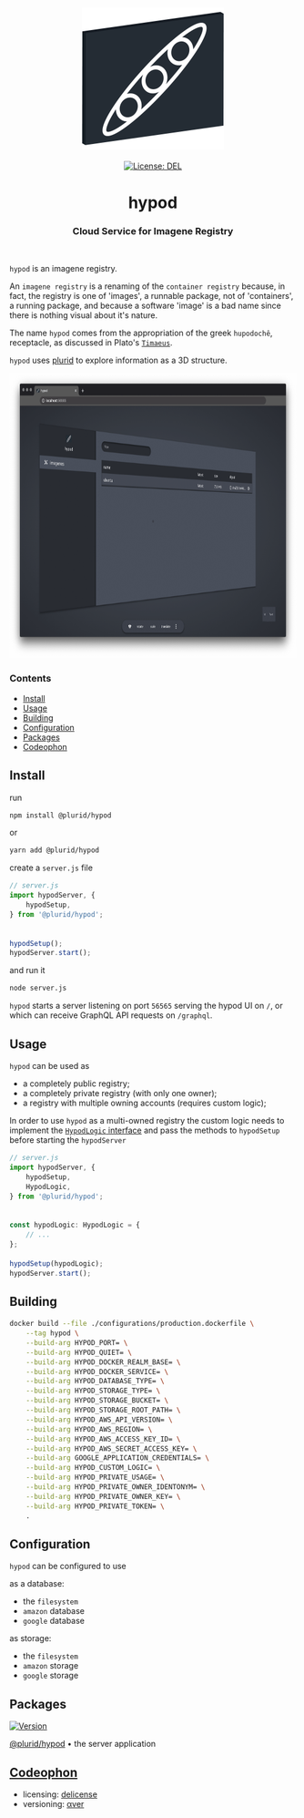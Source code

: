<p align="center">
    <a target="_blank" href="https://hypod.cloud">
        <img src="https://raw.githubusercontent.com/plurid/hypod/master/about/identity/hypod-logo.png" height="250px">
    </a>
    <br />
    <br />
    <a target="_blank" href="https://github.com/plurid/hypod/blob/master/LICENSE">
        <img src="https://img.shields.io/badge/license-DEL-blue.svg?colorB=1380C3&style=for-the-badge" alt="License: DEL">
    </a>
</p>



<h1 align="center">
    hypod
</h1>


<h3 align="center">
    Cloud Service for Imagene Registry
</h3>



<br />



`hypod` is an imagene registry.

An `imagene registry` is a renaming of the `container registry` because, in fact, the registry is one of 'images', a runnable package, not of 'containers', a running package, and because a software 'image' is a bad name since there is nothing visual about it's nature.

The name `hypod` comes from the appropriation of the greek `hupodochê`, receptacle, as discussed in Plato's [`Timaeus`](https://plato.stanford.edu/entries/plato-timaeus/).

`hypod` uses [plurid](https://github.com/plurid/plurid) to explore information as a 3D structure.


<p align="center">
    <img src="https://raw.githubusercontent.com/plurid/hypod/master/about/screenshots/ss-1.png" height="500px">
</p>


### Contents

+ [Install](#install)
+ [Usage](#usage)
+ [Building](#building)
+ [Configuration](#configuration)
+ [Packages](#packages)
+ [Codeophon](#codeophon)



## Install

run

``` bash
npm install @plurid/hypod
```

or

``` bash
yarn add @plurid/hypod
```

create a `server.js` file

``` typescript
// server.js
import hypodServer, {
    hypodSetup,
} from '@plurid/hypod';


hypodSetup();
hypodServer.start();
```

and run it

``` bash
node server.js
```

`hypod` starts a server listening on port `56565` serving the hypod UI on `/`, or which can receive GraphQL API requests on `/graphql`.



## Usage

`hypod` can be used as

+ a completely public registry;
+ a completely private registry (with only one owner);
+ a registry with multiple owning accounts (requires custom logic);

In order to use `hypod` as a multi-owned registry the custom logic needs to implement the [`HypodLogic` interface](https://github.com/plurid/hypod/blob/84661ba76a53ad72abea712c4938fa8db0eea6b2/packages/hypod/source/server/data/interfaces/index.ts#L108z) and pass the methods to `hypodSetup` before starting the `hypodServer`


``` typescript
// server.js
import hypodServer, {
    hypodSetup,
    HypodLogic,
} from '@plurid/hypod';


const hypodLogic: HypodLogic = {
    // ...
};

hypodSetup(hypodLogic);
hypodServer.start();
```



## Building

``` bash
docker build --file ./configurations/production.dockerfile \
    --tag hypod \
    --build-arg HYPOD_PORT= \
    --build-arg HYPOD_QUIET= \
    --build-arg HYPOD_DOCKER_REALM_BASE= \
    --build-arg HYPOD_DOCKER_SERVICE= \
    --build-arg HYPOD_DATABASE_TYPE= \
    --build-arg HYPOD_STORAGE_TYPE= \
    --build-arg HYPOD_STORAGE_BUCKET= \
    --build-arg HYPOD_STORAGE_ROOT_PATH= \
    --build-arg HYPOD_AWS_API_VERSION= \
    --build-arg HYPOD_AWS_REGION= \
    --build-arg HYPOD_AWS_ACCESS_KEY_ID= \
    --build-arg HYPOD_AWS_SECRET_ACCESS_KEY= \
    --build-arg GOOGLE_APPLICATION_CREDENTIALS= \
    --build-arg HYPOD_CUSTOM_LOGIC= \
    --build-arg HYPOD_PRIVATE_USAGE= \
    --build-arg HYPOD_PRIVATE_OWNER_IDENTONYM= \
    --build-arg HYPOD_PRIVATE_OWNER_KEY= \
    --build-arg HYPOD_PRIVATE_TOKEN= \
    .
```



## Configuration

`hypod` can be configured to use

as a database:

+ the `filesystem`
+ `amazon` database
+ `google` database

as storage:

+ the `filesystem`
+ `amazon` storage
+ `google` storage



## Packages


<a target="_blank" href="https://www.npmjs.com/package/@plurid/hypod">
    <img src="https://img.shields.io/npm/v/@plurid/hypod.svg?logo=npm&colorB=1380C3&style=for-the-badge" alt="Version">
</a>

[@plurid/hypod][hypod] • the server application

[hypod]: https://github.com/plurid/hypod/tree/master/packages/hypod



## [Codeophon](https://github.com/ly3xqhl8g9/codeophon)

+ licensing: [delicense](https://github.com/ly3xqhl8g9/delicense)
+ versioning: [αver](https://github.com/ly3xqhl8g9/alpha-versioning)
